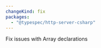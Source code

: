 ```yaml
---
changeKind: fix
packages:
  - "@typespec/http-server-csharp"
---
```


Fix issues with Array declarations